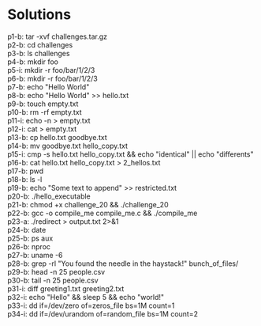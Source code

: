 # Solutions

p1-b: tar -xvf challenges.tar.gz<br>
p2-b: cd challenges<br>
p3-b: ls challenges<br>
p4-b: mkdir foo<br>
p5-i: mkdir -r foo/bar/1/2/3<br>
p6-b: mkdir -r foo/bar/1/2/3<br>
p7-b: echo "Hello World"<br>
p8-b: echo "Hello World" >> hello.txt<br>
p9-b: touch empty.txt<br>
p10-b: rm -rf empty.txt<br>
p11-i: echo -n > empty.txt<br>
p12-i: cat > empty.txt<br>
p13-b: cp hello.txt goodbye.txt<br>
p14-b: mv goodbye.txt hello_copy.txt<br>
p15-i: cmp -s hello.txt hello_copy.txt && echo "identical" || echo "differents"<br>
p16-b: cat hello.txt hello_copy.txt > 2_hellos.txt<br>
p17-b: pwd<br>
p18-b: ls -l<br>
p19-b: echo "Some text to append" >> restricted.txt<br>
p20-b: ./hello_executable<br>
p21-b: chmod +x challenge_20 && ./challenge_20<br>
p22-b: gcc -o compile_me compile_me.c && ./compile_me<br>
p23-a: ./redirect > output.txt 2>&1<br>
p24-b: date<br>
p25-b: ps aux<br>
p26-b: nproc<br>
p27-b: uname -6<br>
p28-b: grep -rl "You found the needle in the haystack!" bunch_of_files/<br>
p29-b: head -n 25 people.csv<br>
p30-b: tail -n 25 people.csv<br>
p31-i: diff greeting1.txt greeting2.txt <br>
p32-i: echo "Hello" && sleep 5 && echo "world!"<br>
p33-i: dd if=/dev/zero of=zeros_file bs=1M count=1<br>
p34-i: dd if=/dev/urandom of=random_file bs=1M count=2<br>